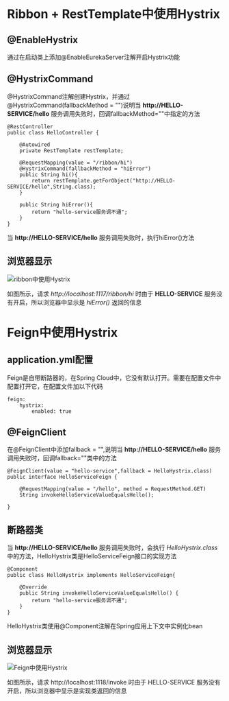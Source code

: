 # Ribbon + RestTemplate中使用Hystrix

## @EnableHystrix
通过在启动类上添加@EnableEurekaServer注解开启Hystrix功能

## @HystrixCommand
@HystrixCommand注解创建Hystrix，并通过@HystrixCommand(fallbackMethod = "")说明当 **http://HELLO-SERVICE/hello** 服务调用失败时，回调fallbackMethod=""中指定的方法

```
@RestController
public class HelloController {

    @Autowired
    private RestTemplate restTemplate;

    @RequestMapping(value = "/ribbon/hi")
    @HystrixCommand(fallbackMethod = "hiError")
    public String hi(){
        return restTemplate.getForObject("http://HELLO-SERVICE/hello",String.class);
    }

    public String hiError(){
        return "hello-service服务调不通";
    }
}
```

当 **http://HELLO-SERVICE/hello** 服务调用失败时，执行hiError()方法

## 浏览器显示
![ribbon中使用Hystrix](http://a1.qpic.cn/psb?/V11X9h921LUmIc/F*fKnEsCaTO54vkQyoSACp8*FvU5BGAEYLE5.MnJLxI!/c/dPQAAAAAAAAA&ek=1&kp=1&pt=0&bo=WAO0AAAAAAARF88!&vuin=763667629&tm=1522227600&sce=60-2-2&rf=0-0)

如图所示，请求 *http://localhost:1117/ribbon/hi* 时由于 **HELLO-SERVICE** 服务没有开启，所以浏览器中显示是 *hiError()* 返回的信息


# Feign中使用Hystrix

## application.yml配置
Feign是自带断路器的，在Spring Cloud中，它没有默认打开。需要在配置文件中配置打开它，在配置文件加以下代码
```
feign:
    hystrix:
        enabled: true
```

## @FeignClient
在@FeignClient中添加fallback = "",说明当 **http://HELLO-SERVICE/hello** 服务调用失败时，回调fallback=""类中的方法
```
@FeignClient(value = "hello-service",fallback = HelloHystrix.class)
public interface HelloServiceFeign {

    @RequestMapping(value = "/hello", method = RequestMethod.GET)
    String invokeHelloServiceValueEqualsHello();

}
```

## 断路器类
当 **http://HELLO-SERVICE/hello** 服务调用失败时，会执行 *HelloHystrix.class*中的方法，HelloHystrix类是HelloServiceFeign接口的实现方法<br>
```
@Component
public class HelloHystrix implements HelloServiceFeign{

    @Override
    public String invokeHelloServiceValueEqualsHello() {
        return "hello-service服务调不通";
    }
}
```
HelloHystrix类使用@Component注解在Spring应用上下文中实例化bean

## 浏览器显示
![Feign中使用Hystrix](http://a2.qpic.cn/psb?/V11X9h921LUmIc/lBzY4JwqPFIiknZ6o3yPqclFuOUgDAZOxCz9AGoZ*s0!/c/dGkAAAAAAAAA&ek=1&kp=1&pt=0&bo=EAPDAAAAAAARF*A!&vuin=763667629&tm=1522231200&sce=60-2-2&rf=0-0)

如图所示，请求 http://localhost:1118/invoke 时由于 HELLO-SERVICE 服务没有开启，所以浏览器中显示是实现类返回的信息